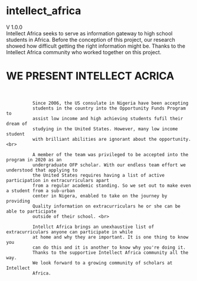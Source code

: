 # intellect_africa
V 1.0.0 <br>
              Intellect Africa seeks to serve as information gateway to high
              school students in Africa. Before the conception of this project,
              our research showed how difficult getting the right information might be.
              Thanks to the Intellect Africa community who worked together on this project.
              <br/>
                <h1><strong>WE PRESENT INTELLECT ACRICA</strong></h1>
              <br/>                
              
              Since 2006, the US consulate in Nigeria have been accepting
              students in the country into the Opportunity Funds Program to
              assist low income and high achieving students fufil their dream of
              studying in the United States. However, many low income student
              with brilliant abilities are ignorant about the opportunity. <br>
              
              A member of the team was privileged to be accepted into the program in 2020 as an
              undergraduate OFP scholar. With our endless team effort we understood that applying to 
              the United States requires having a list of active participation in extracurriculars apart
              from a regular academic standing. So we set out to make even a student from a sub-urban
              center in Nigera, enabled to take on the journey by providing  
              Quality information on extracurriculars he or she can be able to participate
              outside of their school. <br>
                
              Intellct Africa brings an unexhaustive list of extracurriculars anyone can participate in while
              at home and why they are important. It is one thing to know you
              can do this and it is another to know why you're doing it. 
              Thanks to the supportive Intellect Africa community all the way. 
              We look forward to a growing community of scholars at Intellect
              Africa.
